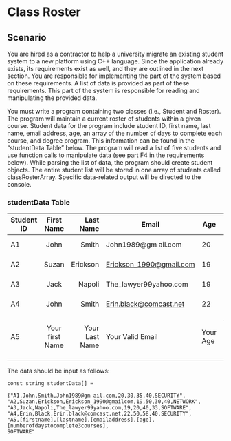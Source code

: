 # Class Roster

## Scenario

You are hired as a contractor to help a university migrate an existing student system to a 
new platform using C++ language. Since the application already exists, its requirements exist 
as well, and they are outlined in the next section. You are responsible for implementing the 
part of the system based on these requirements. A list of data is provided as part of these 
requirements. This part of the system is responsible for reading and manipulating the 
provided data.

You must write a program containing two classes (i.e., Student and Roster). The program will 
maintain a current roster of students within a given course. Student data for the program 
include student ID, first name, last name, email address, age, an array of the number of days 
to complete each course, and degree program. This information can be found in the 
“studentData Table” below. The program will read a list of five students and use function 
calls to manipulate data (see part F4 in the requirements below). While parsing the list of 
data, the program should create student objects. The entire student list will be stored in
one array of students called classRosterArray. Specific data-related output will be directed 
to the console.

### studentData Table

| Student ID    | First Name  | Last Name  |Email  |Age  | Days in Course | Degree Program|
| ------------- |:-------:| -----:|-------------|-----|----------------|---------------|
| A1 | John | Smith | John1989@gm ail.com | 20 | 30, 35, 40 | SECURITY|
| A2 | Suzan | Erickson | Erickson_1990@gmail.com | 19 | 50, 30, 40 | NETWORK|
| A3 | Jack | Napoli |The_lawyer99yahoo.com | 19 | 20, 40, 33 | SOFTWARE|
| A4 | John | Smith | Erin.black@comcast.net | 22 | 30, 35, 40 | SECURITY|
| A5 | Your first Name | Your Last Name | Your Valid Email | Your Age | # of days to complete 3 courses | SOFTWARE|

The data should be input as follows: 

```
const string studentData[] = 

{"A1,John,Smith,John1989@gm ail.com,20,30,35,40,SECURITY",
"A2,Suzan,Erickson,Erickson_1990@gmailcom,19,50,30,40,NETWORK",
"A3,Jack,Napoli,The_lawyer99yahoo.com,19,20,40,33,SOFTWARE",
"A4,Erin,Black,Erin.black@comcast.net,22,50,58,40,SECURITY",
"A5,[firstname],[lastname],[emailaddress],[age],[numberofdaystocomplete3courses],
SOFTWARE"
```
